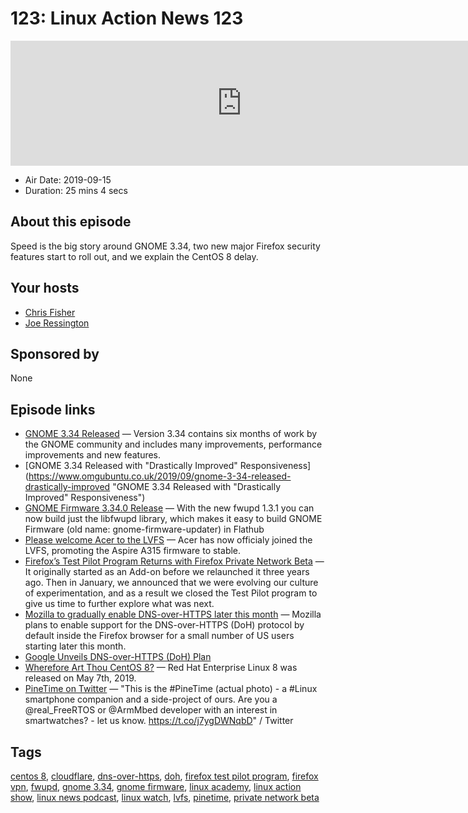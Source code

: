 # 123: Linux Action News 123

<iframe src="https://player.fireside.fm/v2/DAcK9LdX+lX-5MJUv?theme=dark" width="740" height="200" frameborder="0" scrolling="no"></iframe>

* Air Date: 2019-09-15
* Duration: 25 mins 4 secs

## About this episode

Speed is the big story around GNOME 3.34, two new major Firefox security features start to roll out, and we explain the CentOS 8 delay.

## Your hosts
* [Chris Fisher](https://linuxactionnews.com/hosts/chris)
* [Joe Ressington](https://linuxactionnews.com/hosts/joe)

## Sponsored by

None



## Episode links

  * [GNOME 3.34 Released](https://www.gnome.org/news/2019/09/gnome-3-34-released/ "GNOME 3.34 Released") — Version 3.34 contains six months of work by the GNOME community and includes many improvements, performance improvements and new features.
  * [GNOME 3.34 Released with "Drastically Improved" Responsiveness](https://www.omgubuntu.co.uk/2019/09/gnome-3-34-released-drastically-improved "GNOME 3.34 Released with "Drastically Improved" Responsiveness")
  * [GNOME Firmware 3.34.0 Release](https://blogs.gnome.org/hughsie/2019/09/13/gnome-firmware-3-34-0-release/ "GNOME Firmware 3.34.0 Release") — With the new fwupd 1.3.1 you can now build just the libfwupd library, which makes it easy to build GNOME Firmware (old name: gnome-firmware-updater) in Flathub
  * [Please welcome Acer to the LVFS](https://blogs.gnome.org/hughsie/2019/09/11/please-welcome-acer-to-the-lvfs/ "Please welcome Acer to the LVFS") — Acer has now officialy joined the LVFS, promoting the Aspire A315 firmware to stable.
  * [Firefox’s Test Pilot Program Returns with Firefox Private Network Beta](https://blog.mozilla.org/blog/2019/09/10/firefoxs-test-pilot-program-returns-with-firefox-private-network-beta/ "Firefox’s Test Pilot Program Returns with Firefox Private Network Beta") — It originally started as an Add-on before we relaunched it three years ago. Then in January, we announced that we were evolving our culture of experimentation, and as a result we closed the Test Pilot program to give us time to further explore what was next.
  * [Mozilla to gradually enable DNS-over-HTTPS later this month](https://www.zdnet.com/article/mozilla-to-gradually-enable-dns-over-https-for-firefox-us-users-later-this-month/ "Mozilla to gradually enable DNS-over-HTTPS later this month") — Mozilla plans to enable support for the DNS-over-HTTPS (DoH) protocol by default inside the Firefox browser for a small number of US users starting later this month.
  * [Google Unveils DNS-over-HTTPS (DoH) Plan](https://www.bleepingcomputer.com/news/technology/google-unveils-dns-over-https-doh-plan-mozillas-faces-criticism/ "Google Unveils DNS-over-HTTPS \(DoH\) Plan")
  * [Wherefore Art Thou CentOS 8?](https://www.montanalinux.org/wherefore-art-thou-centos-8-20190911.html "Wherefore Art Thou CentOS 8?") — Red Hat Enterprise Linux 8 was released on May 7th, 2019.
  * [PineTime on Twitter](https://twitter.com/thepine64/status/1172648370550136832?ref_src=twsrc%5Etfw%7Ctwcamp%5Etweetembed%7Ctwterm%5E1172648370550136832&ref_url=https%3A%2F%2Fwww.redditmedia.com%2Fmediaembed%2Fd4064l%3Fresponsive%3Dtrue%26is_nightmode%3Dfalse "PineTime on Twitter") — "This is the #PineTime (actual photo) - a #Linux smartphone companion and a side-project of ours. Are you a @real_FreeRTOS or @ArmMbed developer with an interest in smartwatches? - let us know. https://t.co/j7ygDWNqbD" / Twitter



## Tags

[centos 8](https://linuxactionnews.com/tags/centos%208), [cloudflare](https://linuxactionnews.com/tags/cloudflare), [dns-over-https](https://linuxactionnews.com/tags/dns-over-https), [doh](https://linuxactionnews.com/tags/doh), [firefox test pilot program](https://linuxactionnews.com/tags/firefox%20test%20pilot%20program), [firefox vpn](https://linuxactionnews.com/tags/firefox%20vpn), [fwupd](https://linuxactionnews.com/tags/fwupd), [gnome 3.34](https://linuxactionnews.com/tags/gnome%203.34), [gnome firmware](https://linuxactionnews.com/tags/gnome%20firmware), [linux academy](https://linuxactionnews.com/tags/linux%20academy), [linux action show](https://linuxactionnews.com/tags/linux%20action%20show), [linux news podcast](https://linuxactionnews.com/tags/linux%20news%20podcast), [linux watch](https://linuxactionnews.com/tags/linux%20watch), [lvfs](https://linuxactionnews.com/tags/lvfs), [pinetime](https://linuxactionnews.com/tags/pinetime), [private network beta](https://linuxactionnews.com/tags/private%20network%20beta)